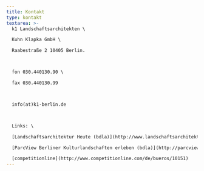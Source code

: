 ```yaml
---
title: Kontakt
type: kontakt
textarea: >-
  k1 Landschaftsarchitekten \

  Kuhn Klapka GmbH \

  Raabestraße 2 10405 Berlin.



  fon 030.440130.90 \

  fax 030.440130.99



  info(at)k1-berlin.de



  Links: \

  [Landschaftsarchitektur Heute (bdla)](http://www.landschaftsarchitektur-heute.de/bueros/details/3)  \

  [ParcView Berliner Kulturlandschaften erleben (bdla)](http://parcview.de/start/partner-autoren/planungsbueros/details/3) \

  [competitionline](http://www.competitionline.com/de/bueros/10151)
---
```

